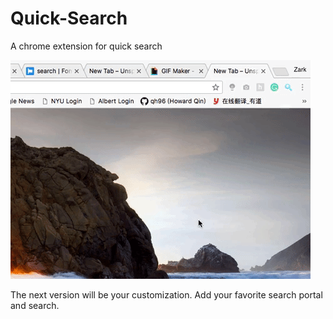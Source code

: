 # Quick-Search

A chrome extension for quick search

![screenshot.gif](assets/screenshot.gif)

The next version will be your customization. Add your favorite search portal and search.

